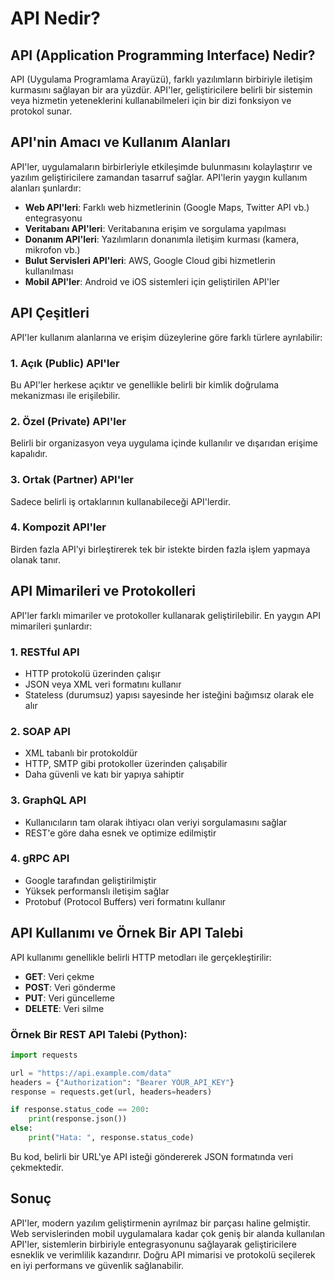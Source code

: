 # API Nedir?

## API (Application Programming Interface) Nedir?

API (Uygulama Programlama Arayüzü), farklı yazılımların birbiriyle iletişim kurmasını sağlayan bir ara yüzdür. API'ler, geliştiricilere belirli bir sistemin veya hizmetin yeteneklerini kullanabilmeleri için bir dizi fonksiyon ve protokol sunar.

## API'nin Amacı ve Kullanım Alanları

API'ler, uygulamaların birbirleriyle etkileşimde bulunmasını kolaylaştırır ve yazılım geliştiricilere zamandan tasarruf sağlar. API'lerin yaygın kullanım alanları şunlardır:

- **Web API'leri**: Farklı web hizmetlerinin (Google Maps, Twitter API vb.) entegrasyonu
- **Veritabanı API'leri**: Veritabanına erişim ve sorgulama yapılması
- **Donanım API'leri**: Yazılımların donanımla iletişim kurması (kamera, mikrofon vb.)
- **Bulut Servisleri API'leri**: AWS, Google Cloud gibi hizmetlerin kullanılması
- **Mobil API'ler**: Android ve iOS sistemleri için geliştirilen API'ler

## API Çeşitleri

API'ler kullanım alanlarına ve erişim düzeylerine göre farklı türlere ayrılabilir:

### 1. **Açık (Public) API'ler**
Bu API'ler herkese açıktır ve genellikle belirli bir kimlik doğrulama mekanizması ile erişilebilir.

### 2. **Özel (Private) API'ler**
Belirli bir organizasyon veya uygulama içinde kullanılır ve dışarıdan erişime kapalıdır.

### 3. **Ortak (Partner) API'ler**
Sadece belirli iş ortaklarının kullanabileceği API'lerdir.

### 4. **Kompozit API'ler**
Birden fazla API'yi birleştirerek tek bir istekte birden fazla işlem yapmaya olanak tanır.

## API Mimarileri ve Protokolleri

API'ler farklı mimariler ve protokoller kullanarak geliştirilebilir. En yaygın API mimarileri şunlardır:

### 1. **RESTful API**
- HTTP protokolü üzerinden çalışır
- JSON veya XML veri formatını kullanır
- Stateless (durumsuz) yapısı sayesinde her isteğini bağımsız olarak ele alır

### 2. **SOAP API**
- XML tabanlı bir protokoldür
- HTTP, SMTP gibi protokoller üzerinden çalışabilir
- Daha güvenli ve katı bir yapıya sahiptir

### 3. **GraphQL API**
- Kullanıcıların tam olarak ihtiyacı olan veriyi sorgulamasını sağlar
- REST'e göre daha esnek ve optimize edilmiştir

### 4. **gRPC API**
- Google tarafından geliştirilmiştir
- Yüksek performanslı iletişim sağlar
- Protobuf (Protocol Buffers) veri formatını kullanır

## API Kullanımı ve Örnek Bir API Talebi

API kullanımı genellikle belirli HTTP metodları ile gerçekleştirilir:

- **GET**: Veri çekme
- **POST**: Veri gönderme
- **PUT**: Veri güncelleme
- **DELETE**: Veri silme

### Örnek Bir REST API Talebi (Python):
```python
import requests

url = "https://api.example.com/data"
headers = {"Authorization": "Bearer YOUR_API_KEY"}
response = requests.get(url, headers=headers)

if response.status_code == 200:
    print(response.json())
else:
    print("Hata: ", response.status_code)
```

Bu kod, belirli bir URL'ye API isteği göndererek JSON formatında veri çekmektedir.

## Sonuç

API'ler, modern yazılım geliştirmenin ayrılmaz bir parçası haline gelmiştir. Web servislerinden mobil uygulamalara kadar çok geniş bir alanda kullanılan API'ler, sistemlerin birbiriyle entegrasyonunu sağlayarak geliştiricilere esneklik ve verimlilik kazandırır. Doğru API mimarisi ve protokolü seçilerek en iyi performans ve güvenlik sağlanabilir.

